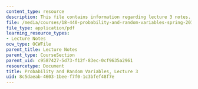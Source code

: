 ```yaml
---
content_type: resource
description: This file contains information regarding lecture 3 notes.
file: /media/courses/18-440-probability-and-random-variables-spring-2014/8c5daeab46031beef7f01c3bfef48f7e_MIT18_440S14_Lecture3.pdf
file_type: application/pdf
learning_resource_types:
- Lecture Notes
ocw_type: OCWFile
parent_title: Lecture Notes
parent_type: CourseSection
parent_uid: c9587427-5d73-f12f-83ec-0cf9635a2961
resourcetype: Document
title: Probability and Random Variables, Lecture 3
uid: 8c5daeab-4603-1bee-f7f0-1c3bfef48f7e
---
```

